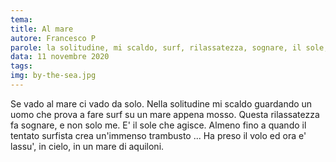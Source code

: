 ```yaml
---
tema:
title: Al mare
autore: Francesco P
parole: la solitudine, mi scaldo, surf, rilassatezza, sognare, il sole, trambusto, aquiloni
data: 11 novembre 2020
tags: 
img: by-the-sea.jpg
---
```


Se vado al mare ci vado da solo. Nella solitudine mi scaldo guardando un uomo che prova
a fare surf su un mare appena mosso. Questa rilassatezza fa sognare, e non solo me.
E' il sole che agisce. Almeno fino a quando il tentato surfista crea un'immenso trambusto ...
Ha preso il volo ed ora e' lassu', in cielo, in un mare di aquiloni.

